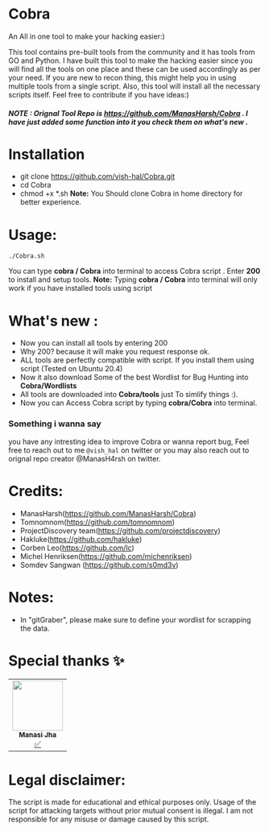 # Cobra
 
An All in one tool to make your hacking easier:)

This tool contains pre-built tools from the community and it has tools from GO and Python. I have built this tool to make the hacking easier since you will find all the tools on one place and these can be used accordingly as per your need. If you are new to recon thing, this might help you in using multiple tools from a single script. Also, this tool will install all the necessary scripts itself. Feel free to contribute if you have ideas:)

##### NOTE : Orignal Tool Repo is https://github.com/ManasHarsh/Cobra . I have just added some function into it you check them on what's new . 



# Installation

* git clone https://github.com/vish-hal/Cobra.git
* cd Cobra
* chmod +x *.sh
 **Note:** You Should clone Cobra in home directory for better experience.


# Usage:
``` ./Cobra.sh ```

You can type **cobra / Cobra** into terminal to access Cobra script .
Enter **200** to install and setup tools.
**Note:** Typing **cobra / Cobra** into terminal will only work if you have installed tools using script 

# What's new :
* Now you can install all tools by entering 200 
* Why 200? because it will make you request response ok.
* ALL tools are perfectly compatible with script. If you install them using script (Tested on Ubuntu 20.4)
* Now it also download Some of the best Wordlist for Bug Hunting into **Cobra/Wordlists**
* All tools are downloaded into  **Cobra/tools** just To simlify things :).
* Now you can Access Cobra script by typing **cobra/Cobra** into terminal.


### Something i wanna say

you have any intresting idea to improve Cobra or wanna report bug, Feel free to reach out to me ```@vish_hal``` on twitter or you may also reach out to orignal repo creator @ManasH4rsh on twitter.

# Credits:

* ManasHarsh(https://github.com/ManasHarsh/Cobra) 
* Tomnomnom(https://github.com/tomnomnom)
* ProjectDiscovery team(https://github.com/projectdiscovery)
* Hakluke(https://github.com/hakluke)
* Corben Leo(https://github.com/lc)
* Michel Henriksen(https://github.com/michenriksen)
* Somdev Sangwan (https://github.com/s0md3v)

# Notes:

* In "gitGraber", please make sure to define your wordlist for scrapping the data.




# Special thanks ✨
<table>
  <tr>
<td align="center"><a href="https://github.com/manasijha/"><img src="https://avatars.githubusercontent.com/u/47267639?v=4" width="100px;" alt=""/><br /><sub><b>Manasi Jha</b></sub></a><br /><a href="#tutorial-Manasi-Jha" title="Tutorials">✅</a></td>
     </tr>
</table>


# Legal disclaimer:
The script is made for educational and ethical purposes only. Usage of the script for attacking targets without prior mutual consent is illegal. I am not responsible for any misuse or damage caused by this script.


